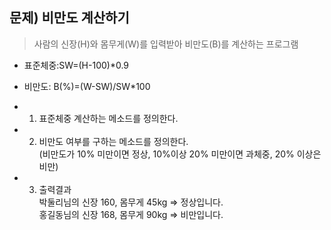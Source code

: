 ## 문제) 비만도 계산하기
> 사람의 신장(H)와 몸무게(W)를 입력받아 비만도(B)를 계산하는 프로그램
* 표준체중:SW=(H-100)*0.9
* 비만도: B(%)=(W-SW)/SW*100

* 1. 표준체중 계산하는 메소드를 정의한다. 
* 2. 비만도 여부를 구하는 메소드를 정의한다.  
(비만도가 10% 미만이면 정상, 10%이상 20% 미만이면 과체중, 20% 이상은 비만)
* 3. 출력결과  
박둘리님의 신장 160, 몸무게 45kg => 정상입니다.  
홍길동님의 신장 168, 몸무게 90kg => 비만입니다.
